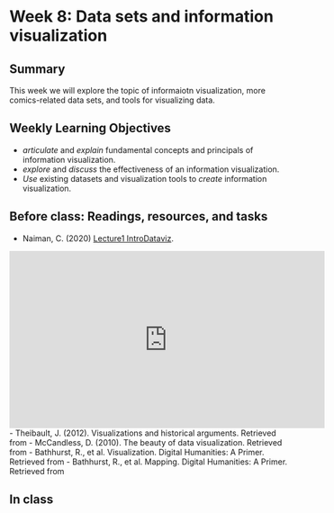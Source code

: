 # Week 8: Data sets and information visualization

## Summary
This week we will explore the topic of informaiotn visualization, more comics-related data sets, and tools for visualizing data.

## Weekly Learning Objectives

- *articulate* and *explain* fundamental concepts and principals of information visualization.
- *explore* and *discuss* the effectiveness of an information visualization.
- *Use* existing datasets and visualization tools to *create* information visualization.
 
## Before class: Readings, resources, and tasks

- Naiman, C. (2020) [Lecture1 IntroDataviz](https://youtu.be/gZlQUVnM1EI).  
<iframe width="560" height="315" src="https://www.youtube.com/embed/gZlQUVnM1EI" title="YouTube video player" frameborder="0" allow="accelerometer; autoplay; clipboard-write; encrypted-media; gyroscope; picture-in-picture" allowfullscreen></iframe>
- Theibault, J. (2012). Visualizations and historical arguments. Retrieved from <http://writinghistory.trincoll.edu/evidence/theibault-2012-spring/>
- McCandless, D. (2010). The beauty of data visualization. Retrieved from <https://www.ted.com/talks/david_mccandless_the_beauty_of_data_visualization>
- Bathhurst, R., et al. Visualization. Digital Humanities: A Primer. Retrieved from <https://carletonu.pressbooks.pub/digh5000/chapter/chapter-1/>
- Bathhurst, R., et al. Mapping. Digital Humanities: A Primer. Retrieved from <https://carletonu.pressbooks.pub/digh5000/chapter/chapter-two/>
 
## In class
